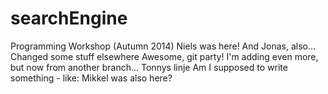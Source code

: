searchEngine
============

Programming Workshop (Autumn 2014)
Niels was here!
And Jonas, also...
Changed some stuff elsewhere
Awesome, git party!
I'm adding even more, but now from another branch...
Tonnys linje
Am I supposed to write something - like: Mikkel was also here?

